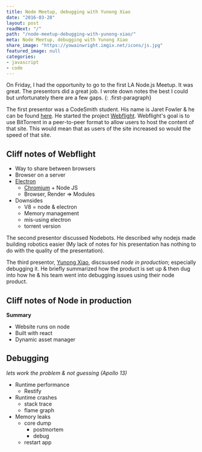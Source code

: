 ```yaml
---
title: Node Meetup, debugging with Yunong Xiao
date: "2016-03-28"
layout: post
readNext: "/"
path: "/node-meetup-debugging-with-yunong-xiao/"
meta: Node Meetup, debugging with Yunong Xiao
share_image: "https://yowainwright.imgix.net/icons/js.jpg"
featured_image: null
categories:
- javascript
- code
---
```


On Friday, I had the opportunity to go to the first LA Node.js Meetup. It was great. The presentors did a great job. I wrote down notes the best I could but unfortunately there are a few gaps. 
{: .first-paragraph}

The first presentor was a CodeSmith student. His name is Jaret Fowler & he can be found [here](//github.com/10000highfives). He started the project [Webflight](//webflight.io). Webflight's goal is to use BitTorrent in a peer-to-peer format to allow users to host the content of that site. This would mean that as users of the site increased so would the speed of that site.

## Cliff notes of Webflight

-  Way to share between browsers
-  Browser on a server
-  [Electron](//electron.atom.io/)
   -  [Chromium](//www.chromium.org/Home) + Node JS
   -  Browser, Render => Modules
-  Downsides
   -  V8 = node & electron
   -  Memory management
   -  mis-using electron
   -  torrent version

The second presentor discussed Nodebots. He described why nodejs made building robotics easier (My lack of notes for his presentation has nothing to do with the quality of the presentation). 

The third presentor, [Yunong Xiao](//yunong.io/), discsussed *node in production*; especially debugging it. He briefly summarized how the product is set up & then dug into how he & his team went into debugging issues using their node product.

## Cliff notes of Node in production

**Summary**
-  Website runs on node
-  Built with react
-  Dynamic asset manager

## Debugging

_lets work the problem & not guessing (Apollo 13)_

-  Runtime performance
   -  Restify
-  Runtime crashes
   -  stack trace
   -  flame graph
-  Memory leaks
   -  core dump
      -  postmortem
      -  debug
   -  restart app
